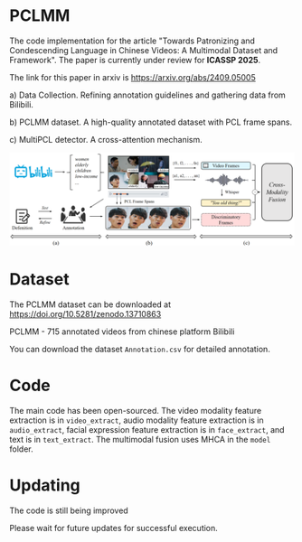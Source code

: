 # PCLMM
 The code implementation for the article "Towards Patronizing and Condescending Language in Chinese Videos: A Multimodal Dataset and Framework". The paper is currently under review for **ICASSP 2025**.

 The link for this paper in arxiv is https://arxiv.org/abs/2409.05005
 
 a) Data Collection. Refining annotation guidelines and gathering data from Bilibili. 
 
 b) PCLMM dataset. A high-quality annotated dataset with PCL frame spans. 
 
 c) MultiPCL detector. A cross-attention mechanism.
 
 ![Our framework for this paper.](https://github.com/dut-laowang/PCLMM/blob/main/figure/P8.PNG)
 
# Dataset
The PCLMM dataset can be downloaded at https://doi.org/10.5281/zenodo.13710863

PCLMM - 715 annotated videos from chinese platform Bilibili 

You can download the dataset `Annotation.csv` for detailed annotation.
# Code
The main code has been open-sourced. The video modality feature extraction is in `video_extract`, audio modality feature extraction is in `audio_extract`, facial expression feature extraction is in `face_extract`, and text is in `text_extract`. The multimodal fusion uses MHCA in the `model` folder. 
# Updating
The code is still being improved

Please wait for future updates for successful execution.
